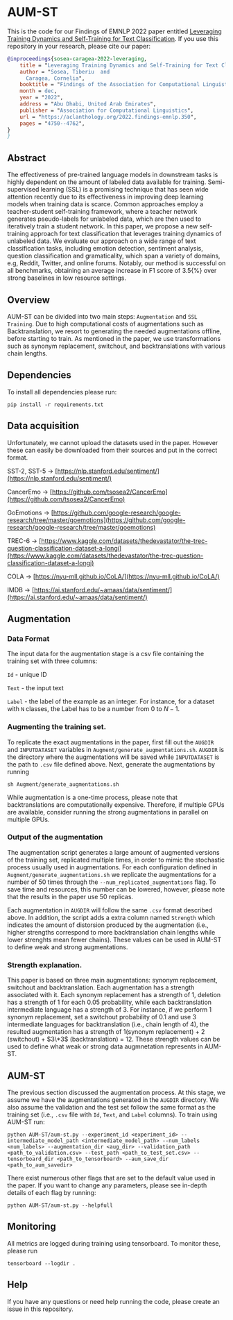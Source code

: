# AUM-ST

This is the code for our Findings of EMNLP 2022 paper entitled [Leveraging Training Dynamics and Self-Training for Text Classification]([https://www.aclweb.org/anthology/2020.emnlp-main.715/](https://aclanthology.org/2022.findings-emnlp.350/)). If you use this repository in your research, please cite our paper:

```bibtex
@inproceedings{sosea-caragea-2022-leveraging,
    title = "Leveraging Training Dynamics and Self-Training for Text Classification",
    author = "Sosea, Tiberiu  and
      Caragea, Cornelia",
    booktitle = "Findings of the Association for Computational Linguistics: EMNLP 2022",
    month = dec,
    year = "2022",
    address = "Abu Dhabi, United Arab Emirates",
    publisher = "Association for Computational Linguistics",
    url = "https://aclanthology.org/2022.findings-emnlp.350",
    pages = "4750--4762",
}
}
```
## Abstract

The effectiveness of pre-trained language models in downstream tasks is highly dependent on the amount of labeled data available for training. Semi-supervised learning (SSL) is a promising technique that has seen wide attention recently due to its effectiveness in improving deep learning models when training data is scarce. Common approaches employ a teacher-student self-training framework, where a teacher network generates pseudo-labels for unlabeled data, which are then used to iteratively train a student network. In this paper, we propose a new self-training approach for text classification that leverages training dynamics of unlabeled data. We evaluate our approach on a wide range of text classification tasks, including emotion detection, sentiment analysis, question classification and gramaticality, which span a variety of domains, e.g, Reddit, Twitter, and online forums. Notably, our method is successful on all benchmarks, obtaining an average increase in F1 score of 3.5{\%} over strong baselines in low resource settings.

## Overview

AUM-ST can be divided into two main steps: ```Augmentation``` and ```SSL Training```. Due to high computational costs of augmentations such as Backtranslation, we resort to generating the needed augmentations offline, before starting to train. As mentioned in the paper, we use transformations such as synonym replacement, switchout, and backtranslations with various chain lengths.

## Dependencies

To install all dependencies please run:

```pip install -r requirements.txt```

## Data acquisition

Unfortunately, we cannot upload the datasets used in the paper. However these can easily be downloaded from their sources and put in the correct format.

SST-2, SST-5 -> [https://nlp.stanford.edu/sentiment/](https://nlp.stanford.edu/sentiment/)

CancerEmo -> [https://github.com/tsosea2/CancerEmo](https://github.com/tsosea2/CancerEmo)

GoEmotions -> [https://github.com/google-research/google-research/tree/master/goemotions](https://github.com/google-research/google-research/tree/master/goemotions)

TREC-6 -> [https://www.kaggle.com/datasets/thedevastator/the-trec-question-classification-dataset-a-longi](https://www.kaggle.com/datasets/thedevastator/the-trec-question-classification-dataset-a-longi)

COLA -> [https://nyu-mll.github.io/CoLA/](https://nyu-mll.github.io/CoLA/)

IMDB -> [https://ai.stanford.edu/~amaas/data/sentiment/](https://ai.stanford.edu/~amaas/data/sentiment/)


## Augmentation

### Data Format

The input data for the augmentation stage is a csv file containing the training set with three columns: 

```Id``` - unique ID

```Text``` - the input text

```Label``` - the label of the example as an integer. For instance, for a dataset with `N` classes, the Label has to be a number from $0$ to $N-1$.

### Augmenting the training set.

To replicate the exact augmentations in the paper, first fill out the `AUGDIR` and `INPUTDATASET` variables in `Augment/generate_augmentations.sh`. `AUGDIR` is the directory where the augmentations will be saved while `INPUTDATASET` is the path to `.csv` file defined above. Next, generate the augmentations by running

`sh Augment/generate_augmentations.sh`

While augmentation is a one-time process, please note that backtranslations are computationally expensive. Therefore, if multiple GPUs are available, consider running the strong augmentations in parallel on multiple GPUs.

### Output of the augmentation

The augmentation script generates a large amount of augmented versions of the training set, replicated multiple times, in order to mimic the stochastic process usually used in augmentations. For each configuration defined in `Augment/generate_augmentations.sh` we replicate the augmentations for a number of $50$ times through the `--num_replicated_augmentations` flag. To save time and resources, this number can be lowered, however, please note that the results in the paper use $50$ replicas.

Each augmentation in `AUGDIR` will follow the same `.csv` format described above. In addition, the script adds a extra column named `Strength` which indicates the amount of distorsion produced by the augmentation (i.e., higher strengths correspond to more backtranslation chain lengths while lower strenghts mean fewer chains). These values can be used in AUM-ST to define weak and strong augmentations.

### Strength explanation.

This paper is based on three main augmentations: synonym replacement, switchout and backtranslation. Each augmentation has a strength associated with it. Each synonym replacement has a strength of $1$, deletion has a strength of $1$ for each $0.05$ probability, while each backtranslation intermediate language has a strength of $3$. For instance, if we perform $1$ synonym replacement, set a switchout probability of $0.1$ and use $3$ intermediate languages for backtranslation (i.e., chain length of $4$), the resulted augmentation has a strength of $1$(synonym replacement) + $2$ (switchout) + $3\*3$ (backtranslation) = $12$. These strength values can be used to define what weak or strong data augmnetation represents in AUM-ST. 

## AUM-ST

The previous section discussed the augmentation process. At this stage, we assume we have the augmentations generated in the `AUGDIR` directory. We also assume the validation and the test set follow the same format as the training set (i.e., `.csv` file with `Id`, `Text`, and `Label` columns). To train using AUM-ST run:

```python AUM-ST/aum-st.py --experiment_id <experiment_id> --intermediate_model_path <intermediate_model_path> --num_labels <num_labels> --augmentation_dir <aug_dir> --validation_path <path_to_validation.csv> --test_path <path_to_test_set.csv> --tensorboard_dir <path_to_tensorboard> --aum_save_dir <path_to_aum_savedir>```

There exist numerous other flags that are set to the default value used in the paper. If you want to change any parameters, please see in-depth details of each flag by running:

```python AUM-ST/aum-st.py --helpfull```

## Monitoring

All metrics are logged during training using tensorboard. To monitor these, please run 

```tensorboard --logdir .```

## Help

If you have any questions or need help running the code, please create an issue in this repository.


